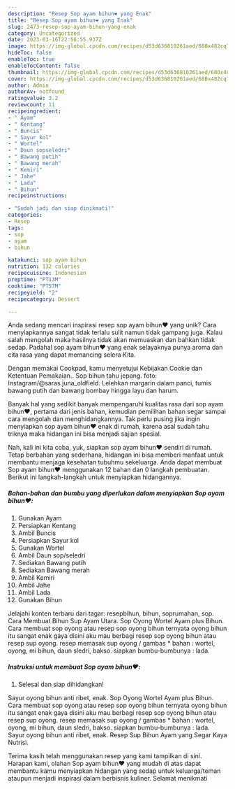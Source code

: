 ```yaml
---
description: "Resep Sop ayam bihun❤️ yang Enak"
title: "Resep Sop ayam bihun❤️ yang Enak"
slug: 2473-resep-sop-ayam-bihun-yang-enak
category: Uncategorized
date: 2023-03-16T22:56:55.937Z
image: https://img-global.cpcdn.com/recipes/d53d636810261aed/680x482cq70/sop-ayam-bihun-foto-resep-utama.jpg
hideToc: false
enableToc: true
enableTocContent: false
thumbnail: https://img-global.cpcdn.com/recipes/d53d636810261aed/680x482cq70/sop-ayam-bihun-foto-resep-utama.jpg
cover: https://img-global.cpcdn.com/recipes/d53d636810261aed/680x482cq70/sop-ayam-bihun-foto-resep-utama.jpg
author: Admin
authorAv: notfound
ratingvalue: 3.2
reviewcount: 11
recipeingredient:
- " Ayam"
- " Kentang"
- " Buncis"
- " Sayur kol"
- " Wortel"
- " Daun sopseledri"
- " Bawang putih"
- " Bawang merah"
- " Kemiri"
- " Jahe"
- " Lada"
- " Bihun"
recipeinstructions:

- "Sudah jadi dan siap dinikmati!"
categories:
- Resep
tags:
- sop
- ayam
- bihun

katakunci: sop ayam bihun 
nutrition: 132 calories
recipecuisine: Indonesian
preptime: "PT13M"
cooktime: "PT57M"
recipeyield: "2"
recipecategory: Dessert

---
```





Anda sedang mencari inspirasi resep sop ayam bihun❤️ yang unik? Cara menyiapkannya sangat tidak terlalu sulit namun tidak gampang juga. Kalau salah mengolah maka hasilnya tidak akan memuaskan dan bahkan tidak sedap. Padahal sop ayam bihun❤️ yang enak selayaknya punya aroma dan cita rasa yang dapat memancing selera Kita.





Dengan memakai Cookpad, kamu menyetujui Kebijakan Cookie dan Ketentuan Pemakaian.. Sop bihun tahu jepang. foto: Instagram/@saras.juna_oldfield. Lelehkan margarin dalam panci, tumis bawang putih dan bawang bombay hingga layu dan harum.

Banyak hal yang sedikit banyak mempengaruhi kualitas rasa dari sop ayam bihun❤️, pertama dari jenis bahan, kemudian pemilihan bahan segar sampai cara mengolah dan menghidangkannya. Tak perlu pusing jika ingin menyiapkan sop ayam bihun❤️ enak di rumah, karena asal sudah tahu triknya maka hidangan ini bisa menjadi sajian spesial.






Nah, kali ini kita coba, yuk, siapkan sop ayam bihun❤️ sendiri di rumah. Tetap berbahan yang sederhana, hidangan ini bisa memberi manfaat untuk membantu menjaga kesehatan tubuhmu sekeluarga. Anda dapat membuat Sop ayam bihun❤️ menggunakan 12 bahan dan 0 langkah pembuatan. Berikut ini langkah-langkah untuk menyiapkan hidangannya.

<!--inarticleads1-->

##### Bahan-bahan dan bumbu yang diperlukan dalam menyiapkan Sop ayam bihun❤️:

1. Gunakan  Ayam
1. Persiapkan  Kentang
1. Ambil  Buncis
1. Persiapkan  Sayur kol
1. Gunakan  Wortel
1. Ambil  Daun sop/seledri
1. Sediakan  Bawang putih
1. Sediakan  Bawang merah
1. Ambil  Kemiri
1. Ambil  Jahe
1. Ambil  Lada
1. Gunakan  Bihun


Jelajahi konten terbaru dari tagar: resepbihun, bihun, soprumahan, sop. Cara Membuat Bihun Sup Ayam Utara. Sop Oyong Wortel Ayam plus Bihun. Cara membuat sop oyong atau resep sop oyong bihun ternyata oyong bihun itu sangat enak gaya disini aku mau berbagi resep sop oyong bihun atau resep sup oyong. resep memasak sup oyong / gambas * bahan : wortel, oyong, mi bihun, daun sledri, bakso. siapkan bumbu-bumbunya : lada. 

<!--inarticleads2-->

##### Instruksi untuk membuat Sop ayam bihun❤️:


1. Selesai dan siap dihidangkan!

Sayur oyong bihun anti ribet, enak. Sop Oyong Wortel Ayam plus Bihun. Cara membuat sop oyong atau resep sop oyong bihun ternyata oyong bihun itu sangat enak gaya disini aku mau berbagi resep sop oyong bihun atau resep sup oyong. resep memasak sup oyong / gambas * bahan : wortel, oyong, mi bihun, daun sledri, bakso. siapkan bumbu-bumbunya : lada. Sayur oyong bihun anti ribet, enak. Resep Sup Bihun Ayam yang Segar Kaya Nutrisi. 

Terima kasih telah menggunakan resep yang kami tampilkan di sini. Harapan kami, olahan Sop ayam bihun❤️ yang mudah di atas dapat membantu kamu menyiapkan hidangan yang sedap untuk keluarga/teman ataupun menjadi inspirasi dalam berbisnis kuliner. Selamat menikmati
